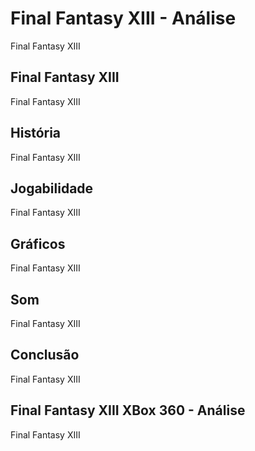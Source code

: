 ---
---

# Final Fantasy XIII - Análise

Final Fantasy XIII

## Final Fantasy XIII

Final Fantasy XIII

## História

Final Fantasy XIII

## Jogabilidade

Final Fantasy XIII

## Gráficos

Final Fantasy XIII

## Som

Final Fantasy XIII

## Conclusão

Final Fantasy XIII

## Final Fantasy XIII XBox 360 - Análise

Final Fantasy XIII
